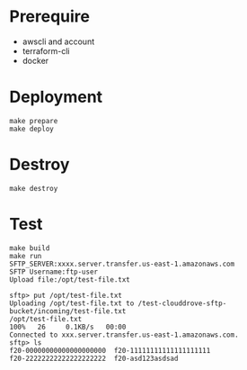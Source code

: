 # Prerequire
 - awscli and account
 - terraform-cli
 - docker

 # Deployment
 ```
 make prepare
 make deploy
 ```
# Destroy
```
make destroy
```

 # Test
```
make build
make run 
SFTP_SERVER:xxxx.server.transfer.us-east-1.amazonaws.com
SFTP Username:ftp-user
Upload file:/opt/test-file.txt

sftp> put /opt/test-file.txt
Uploading /opt/test-file.txt to /test-clouddrove-sftp-bucket/incoming/test-file.txt
/opt/test-file.txt                                                                                                                                    100%   26     0.1KB/s   00:00    
Connected to xxx.server.transfer.us-east-1.amazonaws.com.
sftp> ls
f20-00000000000000000000  f20-11111111111111111111  
f20-22222222222222222222  f20-asd123asdsad
```